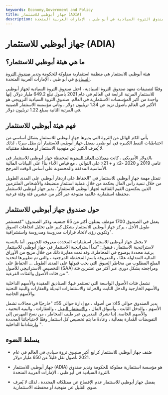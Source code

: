```yaml
---
keywords: Economy,Government and Policy
title: جهاز أبوظبي للاستثمار (ADIA)
description: هيئة أبوظبي للاستثمار هي منظمة استثمارية مملوكة للحكومة وتدير صندوق الثروة السيادية في أبو ظبي ، الإمارات العربية المتحدة.
---
```


# جهاز أبوظبي للاستثمار (ADIA)
## ما هي هيئة أبوظبي للاستثمار؟

هيئة أبوظبي للاستثمار هي منظمة استثمارية مملوكة للحكومة وتدير [صندوق الثروة السيادية](/sovereign_wealth_fund) في أبو ظبي ، الإمارات العربية المتحدة.

وفقًا لتصنيفات معهد صندوق الثروة السيادية ، احتل صندوق الثروة السيادية لجهاز أبوظبي للاستثمار المرتبة الرابعة في العالم في عام 2021 بأصول تبلغ 649.2 مليار دولار. إنها واحدة من أكبر المؤسسات الاستثمارية في العالم. صندوق الثروة السيادية النرويجي هو الأكبر في العالم بأصول تزيد عن 1.34 تريليون دولار ، وتأتي مؤسسة الاستثمار الصينية في المرتبة الثانية بمبلغ 1.22 تريليون دولار.

## فهم هيئة أبوظبي للاستثمار

يأتي الكم الهائل من الثروة التي يديرها جهاز أبوظبي للاستثمار بشكل أساسي من احتياطيات النفط الكبيرة في أبو ظبي. يفضل جهاز أبوظبي للاستثمار أن يظل سريًا ، لذلك لا يُعرف الكثير عن منهجية الاستثمار أو محفظة مقتنياته.

بالدولار الأمريكي ، كانت [معدلات العائد السنوية](/rateofreturn) لمحفظة جهاز أبوظبي للاستثمار في عامي 2019 و 2020 -2٪ و + 21٪ على التوالي ، مع قياس الأداء بناءً على البيانات المالية الأساسية المدققة والمحسوبة على أساس الوقت المرجح.

تتمثل مهمة جهاز أبوظبي للاستثمار في "الحفاظ على ازدهار أبوظبي على المدى الطويل من خلال تنمية رأس المال بحكمة من خلال عملية استثمار منضبطة والأشخاص الملتزمين الذين يعكسون القيم الثقافية لجهاز أبوظبي للاستثمار". يدير جهاز أبوظبي للاستثمار محفظة استثمارية عالمية متنوعة عبر أكثر من عشرين فئة وفئة فرعية.

## حول صندوق جهاز أبوظبي للاستثمار

يعمل في الصندوق 1700 موظف يمثلون أكثر من 65 جنسية. وذكر الصندوق: "كمستثمر طويل الأجل ، يركز جهاز أبوظبي للاستثمار بشكل كبير على تحليل اتجاهات السوق وتكوين رؤى لاتخاذ قرارات مدروسة ومدروسة واستشرافية".

لا يجعل جهاز أبوظبي للاستثمار استثماراته المحددة معروفة للجمهور. أما بالنسبة لاستراتيجية الاستثمار ، فيقول: "تبدأ استراتيجية الاستثمار في جهاز أبوظبي للاستثمار برغبة محددة بوضوح في المخاطرة. وقد تمت معايرة ذلك من خلال مزيج من الأوراق المالية المتداولة علنًا ، والمعروفة باسم المحفظة المرجعية ، والتي تم تطويرها لتحديد المبلغ المطلوب من مخاطر السوق التي يجب قبولها على المدى الطويل ... الحفاظ على التخصيص الاستراتيجي للأصول (SAA) ومراجعته بشكل دوري عبر أكثر من عشرين فئة من فئات الأصول والفئات الفرعية ".

تشمل فئات الأصول الواسعة التي تستثمر فيها: الصناديق المقيدة والأسهم الداخلية والأسهم الخارجية والدخل الثابت والخزانة والاستثمارات البديلة والعقارات والبنية التحتية والأسهم الخاصة.

يدير الصندوق حوالي 45٪ من أصوله ، مع إدارة حوالي 55٪ "خارجيًا في مجالات تشمل الأسهم ، والدخل الثابت ، وأسواق المال ، [والاستثمار البديل](/alternative_investment) ، والعقارات ، والبنية التحتية ، والأسهم الخاصة. إننا نشرك المديرين عبر طيف المخاطر ، من نسخ الفهرس إلى التفويضات المُدارة بفعالية ، وعادةً ما يتم تخصيص كل استثمار وفقًا لاحتياجاتنا المحددة وإرشاداتنا الداخلية ".

## يسلط الضوء

- صُنف جهاز أبوظبي للاستثمار كرابع أكبر صندوق ثروة سيادي في العالم في عام 2021 بأصول تقل قليلاً عن 650 مليار دولار.

- جهاز أبوظبي للاستثمار (ADIA) هو مؤسسة استثمارية مملوكة للحكومة وتدير صندوق الثروة السيادية في أبو ظبي ، الإمارات العربية المتحدة.

- يفضل جهاز أبوظبي للاستثمار عدم الإفصاح عن ممتلكاته المحددة ، لذلك لا يُعرف سوى القليل عن منهجية أو محفظته الاستثمارية.

